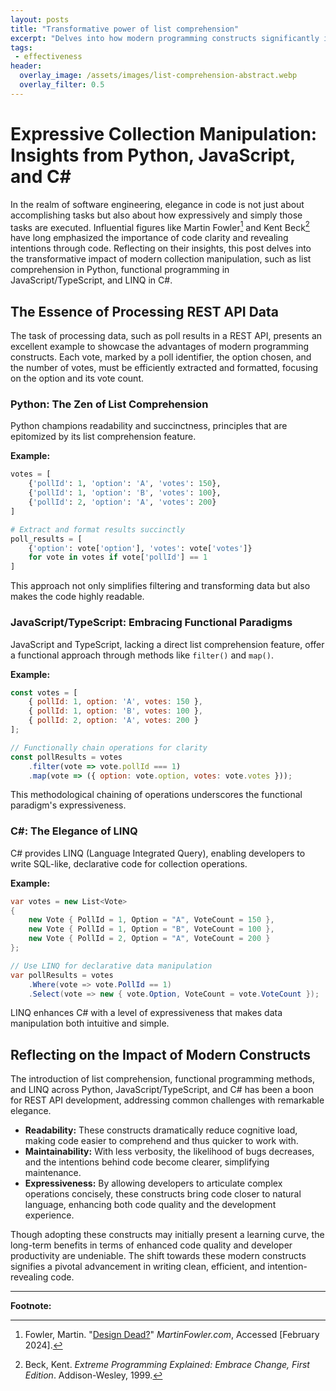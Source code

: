 ```yaml
---
layout: posts
title: "Transformative power of list comprehension"
excerpt: "Delves into how modern programming constructs significantly improve code readability, maintainability, and expressiveness, comparing traditional iteration methods to showcase their efficiency."
tags: 
 - effectiveness
header:
  overlay_image: /assets/images/list-comprehension-abstract.webp
  overlay_filter: 0.5
---
```

# Expressive Collection Manipulation: Insights from Python, JavaScript, and C#

In the realm of software engineering, elegance in code is not just about accomplishing tasks but also about how expressively and simply those tasks are executed. Influential figures like Martin Fowler[^Fowler] and Kent Beck[^Beck] have long emphasized the importance of code clarity and revealing intentions through code. Reflecting on their insights, this post delves into the transformative impact of modern collection manipulation, such as list comprehension in Python, functional programming in JavaScript/TypeScript, and LINQ in C#.

## The Essence of Processing REST API Data

The task of processing data, such as poll results in a REST API, presents an excellent example to showcase the advantages of modern programming constructs. Each vote, marked by a poll identifier, the option chosen, and the number of votes, must be efficiently extracted and formatted, focusing on the option and its vote count.

### Python: The Zen of List Comprehension

Python champions readability and succinctness, principles that are epitomized by its list comprehension feature.

**Example:**

```python
votes = [
    {'pollId': 1, 'option': 'A', 'votes': 150},
    {'pollId': 1, 'option': 'B', 'votes': 100},
    {'pollId': 2, 'option': 'A', 'votes': 200}
]

# Extract and format results succinctly
poll_results = [
    {'option': vote['option'], 'votes': vote['votes']}
    for vote in votes if vote['pollId'] == 1
]
```

This approach not only simplifies filtering and transforming data but also makes the code highly readable.

### JavaScript/TypeScript: Embracing Functional Paradigms

JavaScript and TypeScript, lacking a direct list comprehension feature, offer a functional approach through methods like `filter()` and `map()`.

**Example:**

```javascript
const votes = [
    { pollId: 1, option: 'A', votes: 150 },
    { pollId: 1, option: 'B', votes: 100 },
    { pollId: 2, option: 'A', votes: 200 }
];

// Functionally chain operations for clarity
const pollResults = votes
    .filter(vote => vote.pollId === 1)
    .map(vote => ({ option: vote.option, votes: vote.votes }));
```

This methodological chaining of operations underscores the functional paradigm's expressiveness.

### C#: The Elegance of LINQ

C# provides LINQ (Language Integrated Query), enabling developers to write SQL-like, declarative code for collection operations.

**Example:**

```csharp
var votes = new List<Vote>
{
    new Vote { PollId = 1, Option = "A", VoteCount = 150 },
    new Vote { PollId = 1, Option = "B", VoteCount = 100 },
    new Vote { PollId = 2, Option = "A", VoteCount = 200 }
};

// Use LINQ for declarative data manipulation
var pollResults = votes
    .Where(vote => vote.PollId == 1)
    .Select(vote => new { vote.Option, VoteCount = vote.VoteCount });
```

LINQ enhances C# with a level of expressiveness that makes data manipulation both intuitive and simple.

## Reflecting on the Impact of Modern Constructs

The introduction of list comprehension, functional programming methods, and LINQ across Python, JavaScript/TypeScript, and C# has been a boon for REST API development, addressing common challenges with remarkable elegance.

- **Readability:** These constructs dramatically reduce cognitive load, making code easier to comprehend and thus quicker to work with.
- **Maintainability:** With less verbosity, the likelihood of bugs decreases, and the intentions behind code become clearer, simplifying maintenance.
- **Expressiveness:** By allowing developers to articulate complex operations concisely, these constructs bring code closer to natural language, enhancing both code quality and the development experience.

Though adopting these constructs may initially present a learning curve, the long-term benefits in terms of enhanced code quality and developer productivity are undeniable. The shift towards these modern constructs signifies a pivotal advancement in writing clean, efficient, and intention-revealing code.

---

**Footnote:**

[^Beck]: Beck, Kent. *Extreme Programming Explained: Embrace Change, First Edition*. Addison-Wesley, 1999.
[^Fowler]: Fowler, Martin. "[Design Dead?](https://www.martinfowler.com/articles/designDead.html)" *MartinFowler.com*, Accessed [February 2024].
